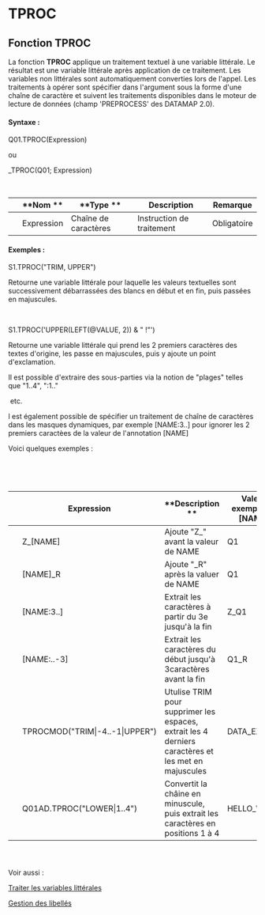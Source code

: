 # TPROC

## Fonction TPROC

La fonction **TPROC** applique un traitement textuel à une variable littérale. Le résultat est une variable littérale après application de ce traitement. Les variables non littérales sont automatiquement converties lors de l'appel. Les traitements à opérer sont spécifier dans l'argument sous la forme d'une chaîne de caractère et suivent les traitements disponibles dans le moteur de lecture de données (champ 'PREPROCESS' des DATAMAP 2.0).

#### Syntaxe :&nbsp;

Q01.TPROC(Expression)

ou

\_TPROC(Q01; Expression)

&nbsp;

| &nbsp; | **Nom ** | **Type ** | **Description** | **Remarque** |
| --- | --- | --- | --- | --- |
| &nbsp; | Expression | Chaîne de caractères | Instruction de traitement | Obligatoire |


#### Exemples :

S1.TPROC("TRIM, UPPER")

Retourne une variable littérale pour laquelle les valeurs textuelles sont successivement débarrassées des blancs en début et en fin, puis passées en majuscules.

&nbsp;

S1.TPROC('UPPER(LEFT(@VALUE, 2)) \& " \!"')

Retourne une variable littérale qui prend les 2 premiers caractères des textes d'origine, les passe en majuscules, puis y ajoute un point d'exclamation.

Il est possible d'extraire des sous-parties via la notion de "plages" telles que "1..4", ":1.."

&nbsp;etc.

l est également possible de spécifier un traitement de chaîne de caractères dans les masques dynamiques, par exemple \[NAME:3..\] pour ignorer les 2 premiers caractèes de la valeur de l'annotation \[NAME\]

Voici quelques exemples :

&nbsp;

&nbsp;

| &nbsp; | **Expression** | **Description ** | **Valeur exemple de \[NAME\]** | **Résultat** |
| --- | --- | --- | --- | --- |
| &nbsp; | Z\_\[NAME\] | Ajoute "Z\_" avant la valeur de NAME | Q1 | Z\_Q1 |
| &nbsp; | \[NAME\]\_R | Ajoute "\_R" après la valuer de NAME | Q1 | Q1\_R |
| &nbsp; | \[NAME:3..\] | Extrait les caractères à partir du 3e jusqu'à la fin | Z\_Q1 | Q1 |
| &nbsp; | \[NAME:..-3\] | Extrait les caractères du début jusqu'à 3caractères avant la fin | Q1\_R | Q1 |
| &nbsp; | TPROCMOD("TRIM\|-4..-1\|UPPER") | Utulise TRIM pour supprimer les espaces, extrait les 4 derniers caractères et les met en majuscules | DATA\_EXMP | EXMP |
| &nbsp; | Q01AD.TPROC("LOWER\|1..4") | Convertit la châine en minuscule, puis extrait les caractères en positions 1 à 4 | HELLO\_WORD | ello |


#### &nbsp;

Voir aussi :&nbsp;

[Traiter les variables littérales](<Traiterlesvariableslitterales.md>)

[Gestion des libellés](<Gererleslibelleslestextes1.md>)
